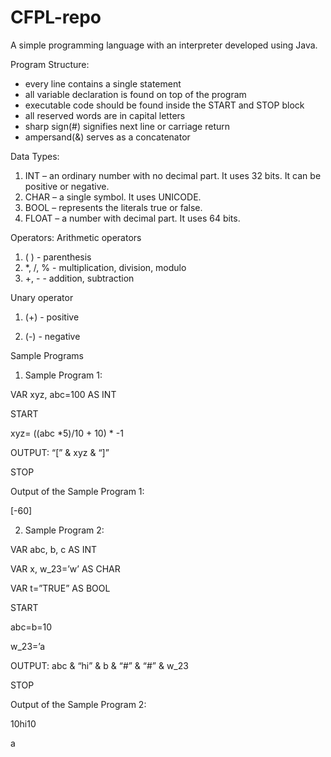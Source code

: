 # CFPL-repo
A simple programming language with an interpreter developed using Java.

Program Structure:
- every line contains a single statement
- all variable declaration is found on top of the program
- executable code should be found inside the START and STOP block
- all reserved words are in capital letters
- sharp sign(#) signifies next line or carriage return
- ampersand(&) serves as a concatenator

Data Types:
1. INT – an ordinary number with no decimal part. It uses 32 bits. It can be positive or negative.
2. CHAR – a single symbol. It uses UNICODE.
3. BOOL – represents the literals true or false.
4. FLOAT – a number with decimal part. It uses 64 bits.

Operators:
Arithmetic operators
1. ( ) - parenthesis
2. *, /, % - multiplication, division, modulo
3. +, - - addition, subtraction

Unary operator

1. (+) - positive

2. (-) - negative

Sample Programs
1. Sample Program 1:

VAR xyz, abc=100 AS INT

START

xyz= ((abc *5)/10 + 10) * -1

OUTPUT: “[” & xyz & “]”

STOP

Output of the Sample Program 1:

[-60]

2. Sample Program 2:

VAR abc, b, c AS INT

VAR x, w_23=’w’ AS CHAR

VAR t=”TRUE” AS BOOL

START

abc=b=10

w_23=’a

OUTPUT: abc & “hi” & b & “#” & “#” & w_23

STOP

Output of the Sample Program 2:

10hi10

a

